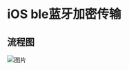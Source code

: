 # iOS ble蓝牙加密传输
## 流程图
![图片](https://user-images.githubusercontent.com/20941758/140888056-571f6c99-c020-4c54-973a-0a3bb27394fe.png)
